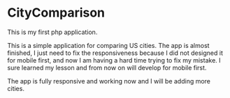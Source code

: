 # CityComparison
This is my first php application.

This is a simple application for comparing US cities. The app is almost finished, I just need to fix the responsiveness because I did not designed it for mobile first, and now I am having a hard time trying to fix my mistake. I sure learned my lesson and from now on will develop for mobile first.


The app is fully responsive and working now and I will be adding more cities.